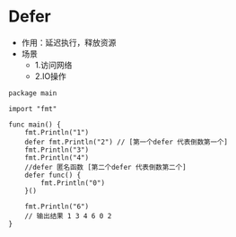 # Defer
* 作用：延迟执行，释放资源
* 场景
	* 1.访问网络
	* 2.IO操作

```goland
package main

import "fmt"

func main() {
	fmt.Println("1")
	defer fmt.Println("2") // [第一个defer 代表倒数第一个]
	fmt.Println("3")
	fmt.Println("4")
	//defer 匿名函数 [第二个defer 代表倒数第二个]
	defer func() {
		fmt.Println("0")
	}()

	fmt.Println("6")
	// 输出结果 1 3 4 6 0 2
}
```